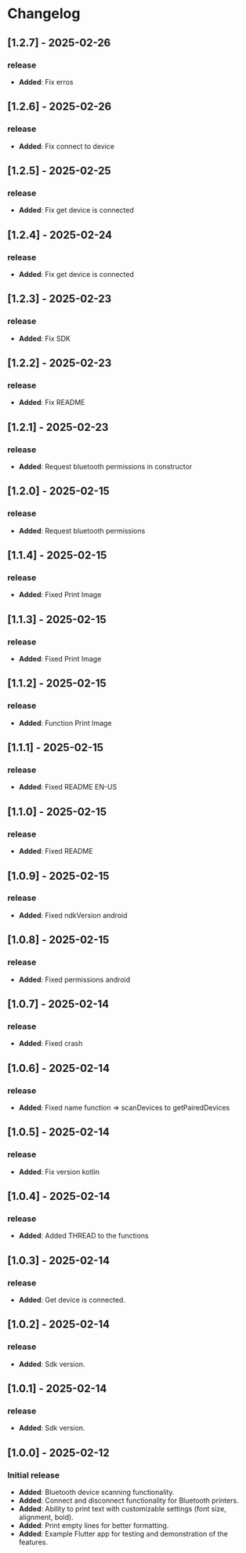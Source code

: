 # Changelog

## [1.2.7] - 2025-02-26
### release
- **Added**: Fix erros

## [1.2.6] - 2025-02-26
### release
- **Added**: Fix connect to device

## [1.2.5] - 2025-02-25
### release
- **Added**: Fix get device is connected

## [1.2.4] - 2025-02-24
### release
- **Added**: Fix get device is connected

## [1.2.3] - 2025-02-23
### release
- **Added**: Fix SDK

## [1.2.2] - 2025-02-23
### release
- **Added**: Fix README

## [1.2.1] - 2025-02-23
### release
- **Added**: Request bluetooth permissions in constructor

## [1.2.0] - 2025-02-15
### release
- **Added**: Request bluetooth permissions

## [1.1.4] - 2025-02-15
### release
- **Added**: Fixed Print Image

## [1.1.3] - 2025-02-15
### release
- **Added**: Fixed Print Image

## [1.1.2] - 2025-02-15
### release
- **Added**: Function Print Image

## [1.1.1] - 2025-02-15
### release
- **Added**: Fixed README EN-US

## [1.1.0] - 2025-02-15
### release
- **Added**: Fixed README

## [1.0.9] - 2025-02-15
### release
- **Added**: Fixed ndkVersion android

## [1.0.8] - 2025-02-15
### release
- **Added**: Fixed permissions android

## [1.0.7] - 2025-02-14
### release
- **Added**: Fixed crash

## [1.0.6] - 2025-02-14
### release
- **Added**: Fixed name function => scanDevices to getPairedDevices

## [1.0.5] - 2025-02-14
### release
- **Added**: Fix version kotlin

## [1.0.4] - 2025-02-14
### release
- **Added**: Added THREAD to the functions

## [1.0.3] - 2025-02-14
### release
- **Added**: Get device is connected.

## [1.0.2] - 2025-02-14
### release
- **Added**: Sdk version.

## [1.0.1] - 2025-02-14
### release
- **Added**: Sdk version.

## [1.0.0] - 2025-02-12
### Initial release
- **Added**: Bluetooth device scanning functionality.
- **Added**: Connect and disconnect functionality for Bluetooth printers.
- **Added**: Ability to print text with customizable settings (font size, alignment, bold).
- **Added**: Print empty lines for better formatting.
- **Added**: Example Flutter app for testing and demonstration of the features.